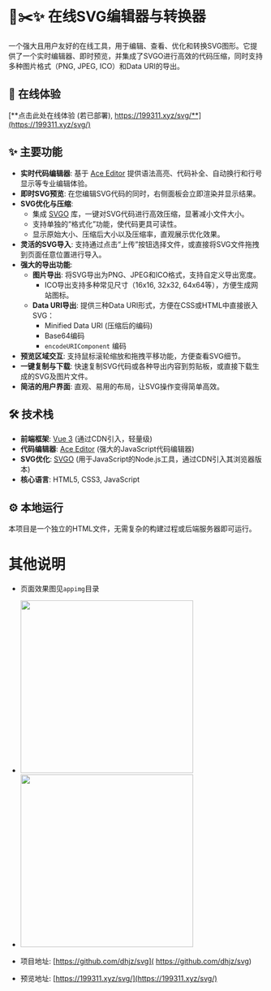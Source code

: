 # 🎨✂️✨ 在线SVG编辑器与转换器

一个强大且用户友好的在线工具，用于编辑、查看、优化和转换SVG图形。它提供了一个实时编辑器、即时预览，并集成了SVGO进行高效的代码压缩，同时支持多种图片格式（PNG, JPEG, ICO）和Data URI的导出。

## 🚀 在线体验

[**点击此处在线体验 (若已部署), https://199311.xyz/svg/**](https://199311.xyz/svg/)

## ✨ 主要功能

*   **实时代码编辑器**: 基于 [Ace Editor](https://ace.c9.io/) 提供语法高亮、代码补全、自动换行和行号显示等专业编辑体验。
*   **即时SVG预览**: 在您编辑SVG代码的同时，右侧面板会立即渲染并显示结果。
*   **SVG优化与压缩**:
    *   集成 [SVGO](https://github.com/svg/svgo) 库，一键对SVG代码进行高效压缩，显著减小文件大小。
    *   支持单独的“格式化”功能，使代码更具可读性。
    *   显示原始大小、压缩后大小以及压缩率，直观展示优化效果。
*   **灵活的SVG导入**: 支持通过点击“上传”按钮选择文件，或直接将SVG文件拖拽到页面任意位置进行导入。
*   **强大的导出功能**:
    *   **图片导出**: 将SVG导出为PNG、JPEG和ICO格式，支持自定义导出宽度。
        *   ICO导出支持多种常见尺寸（16x16, 32x32, 64x64等），方便生成网站图标。
    *   **Data URI导出**: 提供三种Data URI形式，方便在CSS或HTML中直接嵌入SVG：
        *   Minified Data URI (压缩后的编码)
        *   Base64编码
        *   `encodeURIComponent` 编码
*   **预览区域交互**: 支持鼠标滚轮缩放和拖拽平移功能，方便查看SVG细节。
*   **一键复制与下载**: 快速复制SVG代码或各种导出内容到剪贴板，或直接下载生成的SVG及图片文件。
*   **简洁的用户界面**: 直观、易用的布局，让SVG操作变得简单高效。

## 🛠️ 技术栈

*   **前端框架**: [Vue 3](https://vuejs.org/) (通过CDN引入，轻量级)
*   **代码编辑器**: [Ace Editor](https://ace.c9.io/) (强大的JavaScript代码编辑器)
*   **SVG优化**: [SVGO](https://github.com/svg/svgo) (用于JavaScript的Node.js工具，通过CDN引入其浏览器版本)
*   **核心语言**: HTML5, CSS3, JavaScript

## ⚙️ 本地运行

本项目是一个独立的HTML文件，无需复杂的构建过程或后端服务器即可运行。

# 其他说明
- 页面效果图见`appimg`目录
- <img src="https://gcore.jsdelivr.net/gh/dhjz/svg@master/appimg/app1.jpg" style="width: 340px;"/>
- <img src="https://gcore.jsdelivr.net/gh/dhjz/svg@master/appimg/app2.jpg" style="width: 340px;"/>

- 项目地址: [https://github.com/dhjz/svg]( https://github.com/dhjz/svg)  
- 预览地址: [https://199311.xyz/svg/](https://199311.xyz/svg/)